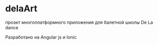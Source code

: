 # delaArt
 <p>проэкт многоплатформного приложения для балетной школы De La dance</p>
 <p>Разработано на Angular js и Ionic</p>
